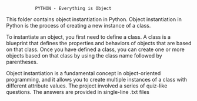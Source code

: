                PYTHON - Everything is Object

This folder contains object instantiation in Python. Object instantiation in Python is the process of creating a new instance of a class.

To instantiate an object, you first need to define a class. A class is a blueprint that defines the properties and behaviors of objects that are based on that class. Once you have defined a class, you can create one or more objects based on that class by using the class name followed by parentheses.

Object instantiation is a fundamental concept in object-oriented programming, and it allows you to create multiple instances of a class with different attribute values. The project involved a series of quiz-like questions. The answers are provided in single-line .txt files
